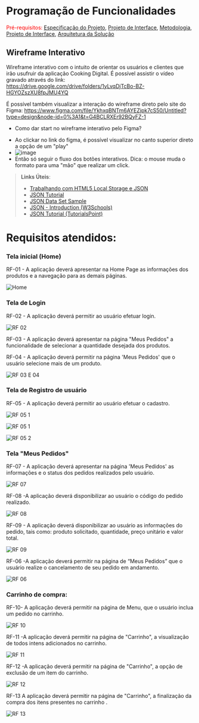 # Programação de Funcionalidades

<span style="color:red">Pré-requisitos: <a href="2-Especificação do Projeto.md"> Especificação do Projeto</a></span>, <a href="3-Projeto de Interface.md"> Projeto de Interface</a>, <a href="4-Metodologia.md"> Metodologia</a>, <a href="3-Projeto de Interface.md"> Projeto de Interface</a>, <a href="5-Arquitetura da Solução.md"> Arquitetura da Solução</a>

## Wireframe Interativo

Wireframe interativo com o intuito de orientar os usuários e clientes que irão usufruir da aplicação Cooking Digital.
É possível assistir o vídeo gravado através do link: https://drive.google.com/drive/folders/1yLvqDjTcBo-BZ-HGYOZszXU8fpJMU4YQ

É possível também visualizar a interação do wireframe direto pelo site do Figma: https://www.figma.com/file/YkhxqBNTm6AYEZjpk7cS50/Untitled?type=design&node-id=0%3A1&t=G4BCLRXEr92BQyFZ-1

* Como dar start no wireframe interativo pelo Figma?
- Ao clickar no link do figma, é possível visualizar no canto superior direto a opção de um "play"
- ![image](https://github.com/ICEI-PUC-Minas-PMV-ADS/pmv-ads-2023-1-e4-proj-infra-t3-menu/assets/90850392/07de7fdb-4ab4-4d15-bb3d-6f8905bc2cb2)
- Então só seguir o fluxo dos botões interativos. Dica: o mouse muda o formato para uma "mão" que realizar um click.


> **Links Úteis**:
>
> - [Trabalhando com HTML5 Local Storage e JSON](https://www.devmedia.com.br/trabalhando-com-html5-local-storage-e-json/29045)
> - [JSON Tutorial](https://www.w3resource.com/JSON)
> - [JSON Data Set Sample](https://opensource.adobe.com/Spry/samples/data_region/JSONDataSetSample.html)
> - [JSON - Introduction (W3Schools)](https://www.w3schools.com/js/js_json_intro.asp)
> - [JSON Tutorial (TutorialsPoint)](https://www.tutorialspoint.com/json/index.htm)





# Requisitos atendidos:

### Tela inicial (Home)

RF-01 - A aplicação deverá apresentar na Home Page as informações dos produtos e a navegação para as demais páginas.

![Home](https://github.com/ICEI-PUC-Minas-PMV-ADS/pmv-ads-2023-1-e4-proj-infra-t3-menu/assets/85632403/447cbbec-6350-43bd-b835-32ef86f97195)


### Tela de Login

RF-02 - A aplicação deverá permitir ao usuário efetuar login.

![RF 02](https://github.com/ICEI-PUC-Minas-PMV-ADS/pmv-ads-2023-1-e4-proj-infra-t3-menu/assets/85632403/ba1a085a-a841-486f-926a-190b990ebdca)

RF-03 - A aplicação deverá apresentar na página "Meus Pedidos" a funcionalidade de selecionar a quantidade desejada dos produtos.

RF-04 - A aplicação deverá permitir na página 'Meus Pedidos' que o usuário selecione mais de um produto.

![RF 03 E 04](https://github.com/ICEI-PUC-Minas-PMV-ADS/pmv-ads-2023-1-e4-proj-infra-t3-menu/assets/85632403/aeaf0113-537e-4f25-b1f8-c471bdb2346a)


### Tela de Registro de usuário

RF-05 - A aplicação deverá permitir ao usuário efetuar o cadastro.

![RF 05 1](https://github.com/ICEI-PUC-Minas-PMV-ADS/pmv-ads-2023-1-e4-proj-infra-t3-menu/assets/85632403/7c91ea05-0397-4569-9bc5-0bec83cae101)

![RF 05 1](https://github.com/ICEI-PUC-Minas-PMV-ADS/pmv-ads-2023-1-e4-proj-infra-t3-menu/assets/85632403/91ac1fd9-b43f-47d4-aee7-83eff70e30d2)

![RF 05 2](https://github.com/ICEI-PUC-Minas-PMV-ADS/pmv-ads-2023-1-e4-proj-infra-t3-menu/assets/85632403/7782c98c-0b6b-4c08-a478-d63742f16144)


### Tela "Meus Pedidos"

RF-07 - A aplicação deverá apresentar na página 'Meus Pedidos' as informações e o status dos pedidos realizados pelo usuário.

![RF 07](https://github.com/ICEI-PUC-Minas-PMV-ADS/pmv-ads-2023-1-e4-proj-infra-t3-menu/assets/85632403/83120cac-db60-4ccc-bd2f-1432f083383d)

RF-08 -A aplicação deverá disponibilizar ao usuário o código do pedido realizado.

![RF 08](https://github.com/ICEI-PUC-Minas-PMV-ADS/pmv-ads-2023-1-e4-proj-infra-t3-menu/assets/85632403/8d89f174-0ee7-4d3f-9c87-0afcb3678ceb)

RF-09 - A aplicação deverá disponibilizar ao usuário as informações do pedido, tais como: produto solicitado, quantidade, preço unitário e valor total.

![RF 09](https://github.com/ICEI-PUC-Minas-PMV-ADS/pmv-ads-2023-1-e4-proj-infra-t3-menu/assets/85632403/d35c102a-9c16-4bab-b3bf-3899775a6cb1)

RF-06 -A aplicação deverá permitir na página de “Meus Pedidos” que o usuário realize o cancelamento de seu pedido em andamento.

![RF 06](https://github.com/ICEI-PUC-Minas-PMV-ADS/pmv-ads-2023-1-e4-proj-infra-t3-menu/assets/85632403/2a9b3f89-77f6-48f9-b0a0-058bf8a7261c)


### Carrinho de compra:

RF-10- A aplicação deverá permitir na página de Menu, que o usuário inclua um pedido no carrinho.

![RF 10](https://github.com/ICEI-PUC-Minas-PMV-ADS/pmv-ads-2023-1-e4-proj-infra-t3-menu/assets/85632403/29d4bf60-ef56-45e8-8371-36c7d7c03d8e)

RF-11 -A aplicação deverá permitir na página de "Carrinho", a visualização de todos intens adicionados no carrinho.

![RF 11](https://github.com/ICEI-PUC-Minas-PMV-ADS/pmv-ads-2023-1-e4-proj-infra-t3-menu/assets/85632403/392da879-7733-4f47-9190-dc1f951567eb)

RF-12 -A aplicação deverá permitir na página de "Carrinho", a opção de exclusão de um item do carrinho.

![RF 12](https://github.com/ICEI-PUC-Minas-PMV-ADS/pmv-ads-2023-1-e4-proj-infra-t3-menu/assets/85632403/cb9ac05e-0f81-41e5-ac67-f6330f8c181e)

RF-13 A aplicação deverá permitir na página de "Carrinho", a finalização da compra dos itens presentes no carrinho .

![RF 13](https://github.com/ICEI-PUC-Minas-PMV-ADS/pmv-ads-2023-1-e4-proj-infra-t3-menu/assets/85632403/38c1fc8f-dc02-424c-b34a-4c87d8e6c6fd)










